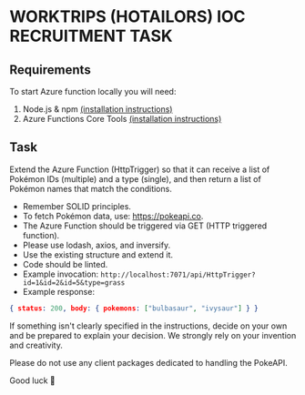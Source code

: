 # WORKTRIPS (HOTAILORS) IOC RECRUITMENT TASK

## Requirements

To start Azure function locally you will need:
1. Node.js & npm [(installation instructions)](https://nodejs.org/en/download)
2. Azure Functions Core Tools [(installation instructions)](https://github.com/Azure/azure-functions-core-tools#installing)

## Task

Extend the Azure Function (HttpTrigger) so that it can receive a list of Pokémon IDs (multiple) and a type (single), and then return a list of Pokémon names that match the conditions.

* Remember SOLID principles.
* To fetch Pokémon data, use: https://pokeapi.co.
* The Azure Function should be triggered via GET (HTTP triggered function).
* Please use lodash, axios, and inversify.
* Use the existing structure and extend it.
* Code should be linted.
* Example invocation: `http://localhost:7071/api/HttpTrigger?id=1&id=2&id=5&type=grass`
* Example response: 
```json 
{ status: 200, body: { pokemons: ["bulbasaur", "ivysaur"] } }
```

If something isn't clearly specified in the instructions, decide on your own and be prepared to explain your decision. We strongly rely on your invention and creativity.

Please do not use any client packages dedicated to handling the PokeAPI.

Good luck :slightly_smiling_face:
